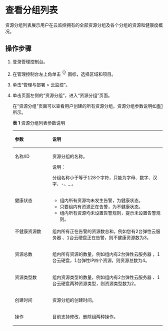 # 查看分组列表<a name="ZH-CN_TOPIC_0102632355"></a>

资源分组列表展示用户在云监控拥有的全部资源分组及各个分组的资源和健康度概况。

## 操作步骤<a name="section4986581271"></a>

1.  登录管理控制台。
2.  在管理控制台左上角单击![](figures/zh-cn_image_0111601549.png)图标，选择区域和项目。
3.  单击“管理与部署 \> 云监控”。
4.  单击页面左侧的“资源分组”，进入“资源分组”页面。

    在“资源分组”页面可以查看用户创建的所有资源分组，资源分组参数说明如[表1](#table157651143714)所示。

    **表 1**  资源分组列表参数说明

    <a name="table157651143714"></a>
    <table><thead align="left"><tr id="row85781311153714"><th class="cellrowborder" valign="top" width="25%" id="mcps1.2.3.1.1"><p id="p1157815112372"><a name="p1157815112372"></a><a name="p1157815112372"></a>参数</p>
    </th>
    <th class="cellrowborder" valign="top" width="75%" id="mcps1.2.3.1.2"><p id="p657881123716"><a name="p657881123716"></a><a name="p657881123716"></a>说明</p>
    </th>
    </tr>
    </thead>
    <tbody><tr id="row05781111378"><td class="cellrowborder" valign="top" width="25%" headers="mcps1.2.3.1.1 "><p id="p3578131123715"><a name="p3578131123715"></a><a name="p3578131123715"></a>名称/ID</p>
    </td>
    <td class="cellrowborder" valign="top" width="75%" headers="mcps1.2.3.1.2 "><p id="p14578211153712"><a name="p14578211153712"></a><a name="p14578211153712"></a>资源分组的名称。</p>
    <div class="note" id="note2557650702"><a name="note2557650702"></a><a name="note2557650702"></a><span class="notetitle"> 说明： </span><div class="notebody"><p id="p7558155012017"><a name="p7558155012017"></a><a name="p7558155012017"></a>分组名称小于等于128个字符，只能为字母、数字、汉字、-、_ 。</p>
    </div></div>
    </td>
    </tr>
    <tr id="row12578131117373"><td class="cellrowborder" valign="top" width="25%" headers="mcps1.2.3.1.1 "><p id="p557811111379"><a name="p557811111379"></a><a name="p557811111379"></a>健康状态</p>
    </td>
    <td class="cellrowborder" valign="top" width="75%" headers="mcps1.2.3.1.2 "><a name="ul77236180447"></a><a name="ul77236180447"></a><ul id="ul77236180447"><li>组内所有资源均未发生告警，为健康状态。</li><li>只要组内有资源正在告警，为不健康状态。</li><li>组内所有资源均未设置告警规则，提示未设置告警规则。</li></ul>
    </td>
    </tr>
    <tr id="row2057801113717"><td class="cellrowborder" valign="top" width="25%" headers="mcps1.2.3.1.1 "><p id="p157811112377"><a name="p157811112377"></a><a name="p157811112377"></a>不健康资源数</p>
    </td>
    <td class="cellrowborder" valign="top" width="75%" headers="mcps1.2.3.1.2 "><p id="p43331741104518"><a name="p43331741104518"></a><a name="p43331741104518"></a>组内所有正在告警的资源数总和。例如您有2台弹性云服务器 、1台云硬盘正在告警，则不健康资源数为3。</p>
    </td>
    </tr>
    <tr id="row12578811143710"><td class="cellrowborder" valign="top" width="25%" headers="mcps1.2.3.1.1 "><p id="p14578151110373"><a name="p14578151110373"></a><a name="p14578151110373"></a>资源总数</p>
    </td>
    <td class="cellrowborder" valign="top" width="75%" headers="mcps1.2.3.1.2 "><p id="p135781411163712"><a name="p135781411163712"></a><a name="p135781411163712"></a>组内所有资源的数量，例如组内有2台弹性云服务器 ，1台云硬盘，1台弹性IP四个资源，则资源总数为4。</p>
    </td>
    </tr>
    <tr id="row1077412463424"><td class="cellrowborder" valign="top" width="25%" headers="mcps1.2.3.1.1 "><p id="p17774124624219"><a name="p17774124624219"></a><a name="p17774124624219"></a>资源类型数</p>
    </td>
    <td class="cellrowborder" valign="top" width="75%" headers="mcps1.2.3.1.2 "><p id="p57741546144211"><a name="p57741546144211"></a><a name="p57741546144211"></a>组内资源类型的数量，例如组内有2台弹性云服务器 、1台云硬盘两种资源类型，则资源类型数为2。</p>
    </td>
    </tr>
    <tr id="row183867314433"><td class="cellrowborder" valign="top" width="25%" headers="mcps1.2.3.1.1 "><p id="p838643154320"><a name="p838643154320"></a><a name="p838643154320"></a>创建时间</p>
    </td>
    <td class="cellrowborder" valign="top" width="75%" headers="mcps1.2.3.1.2 "><p id="p1738673124312"><a name="p1738673124312"></a><a name="p1738673124312"></a>资源分组的创建时间。</p>
    </td>
    </tr>
    <tr id="row141341011114312"><td class="cellrowborder" valign="top" width="25%" headers="mcps1.2.3.1.1 "><p id="p113441113431"><a name="p113441113431"></a><a name="p113441113431"></a>操作</p>
    </td>
    <td class="cellrowborder" valign="top" width="75%" headers="mcps1.2.3.1.2 "><p id="p12134811154312"><a name="p12134811154312"></a><a name="p12134811154312"></a>目前支持修改、删除组两种操作。</p>
    </td>
    </tr>
    </tbody>
    </table>


